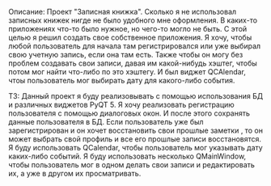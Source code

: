 Описание:
Проект "Записная книжка". Сколько я не использовал записных книжек  нигде не было удобного мне оформления. В каких-то приложениях что-то было нужное, но чего-то могло не быть. С этой целью я решил создать свое собственное приложения. Я хочу, чтобы любой пользователь для начала там регистрировался или уже выбирал свою учетную запись, если она там есть. Также чтобы он могу без проблем создавать свои записи, давая им какой-нибудь хэштег, чтобы потом мог найти что-либо по это хэштегу. И был виджет QCAlendar, чтоы пользователь мог выбирать дату для какого-либо события.


ТЗ:
Данный проект я буду реализовывать с помощью использования БД и различных виджетов PyQT 5. Я хочу реализовать регистрацию пользователя  с помощью диалоговых окон. И после этого сохранять данные пользователя в БД. Если пользователь уже был зарегистрирован и он хочет восстановить свои прошлые заметки , то он может выбрать свой профиль и все его прошлые записи восстановятся. Я буду использовать QCalendar, чтобы пользователь мог указывать дату каких-либо событий. Я буду использовать несколько QMainWindow, чтобы пользователь мог в одном делать свои записи и редактировать их, а уже в другом их просматривать.

